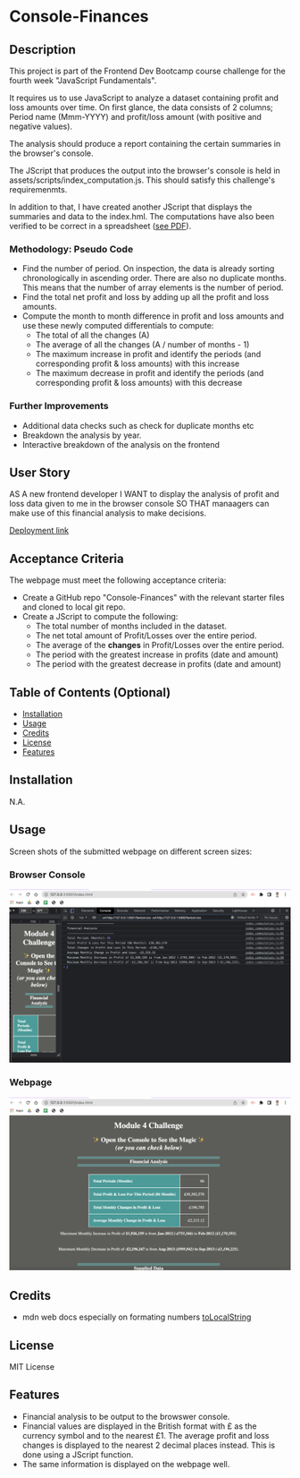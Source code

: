 # Console-Finances

## Description

This project is part of the Frontend Dev Bootcamp course challenge for the fourth week "JavaScript Fundamentals". 

It requires us to use JavaScript to analyze a dataset containing profit and loss amounts over time. On first glance, the data consists of 2 columns; Period name (Mmm-YYYY) and profit/loss amount (with positive and negative values). 

The analysis should produce a report containing the certain summaries in the browser's console.

The JScript that produces the output into the browser's console is held in assets/scripts/index_computation.js. This should satisfy this challenge's requiremenmts.

In addition to that, I have created another JScript that displays the summaries and data to the index.hml.  The computations have also been verified to be correct in a spreadsheet ([see PDF](assets/images/data.pdf)).



### Methodology: Pseudo Code
* Find the number of period. On inspection, the data is already sorting chronologically in ascending order. There are also no duplicate months. This means that the number of array elements is the number of period.
* Find the total net profit and loss by adding up all the profit and loss amounts.
* Compute the month to month difference in profit and loss amounts and use these newly computed differentials to compute:
  * The total of all the changes (A)
  * The average of all the changes (A / number of months - 1)
  * The maximum increase in profit and identify the periods (and corresponding profit & loss amounts) with this increase 
  * The maximum decrease in profit and identify the periods (and corresponding profit & loss amounts) with this decrease 


### Further Improvements

* Additional data checks such as check for duplicate months etc
* Breakdown the analysis by year.
* Interactive breakdown of the analysis on the frontend



## User Story

AS A new frontend developer
I WANT to display the analysis of profit and loss data given to me in the browser console
SO THAT manaagers can make use of this financial analysis to make decisions.

[Deployment link](https://havetimedrinktea.github.io/Console-Finances/)


## Acceptance Criteria

The webpage must meet the following acceptance criteria:

* Create a GitHub repo "Console-Finances" with the relevant starter files and cloned to local git repo.
* Create a JScript to compute the following:
  * The total number of months included in the dataset.
  * The net total amount of Profit/Losses over the entire period.
  * The average of the **changes** in Profit/Losses over the entire period.
  * The period with the greatest increase in profits (date and amount)
  * The period with the greatest decrease in profits (date and amount) 



## Table of Contents (Optional)

* [Installation](#installation)
* [Usage](#usage)
* [Credits](#credits)
* [License](#license)
* [Features](#features)


## Installation

N.A.


## Usage 

Screen shots of the submitted webpage on different screen sizes:

### Browser Console

![Deployed Webpage's console](assets/images/console_finances.png)



### Webpage

![Deployed Webpage](assets/images/console_finances_page.png)




## Credits

* mdn web docs especially on formating numbers [toLocalString](https://developer.mozilla.org/en-US/docs/Web/JavaScript/Reference/Global_Objects/Date/toLocaleString)



## License

MIT License



## Features

* Financial analysis to be output to the browswer console.
* Financial values are displayed in the British format with £ as the currency symbol and to the nearest £1. The average profit and loss changes is displayed to the nearest 2 decimal places instead. This is done using a JScript function.
* The same information is displayed on the webpage well.


